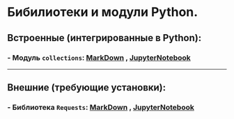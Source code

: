 # Бибилиотеки и модули Python.

## Встроенные (интегрированные в Python):
### - Модуль `collections`: [MarkDown](/study_materials/Python/Moduls_and_libraries/) , [JupyterNotebook](/study_materials/Python/Moduls_and_libraries/)
***
## Внешние (требующие установки):
### - Библиотека `Requests`: [MarkDown](/study_materials/Python/Moduls_and_libraries/Requests.md) , [JupyterNotebook](/study_materials/Python/Moduls_and_libraries/Requests.ipynb)

